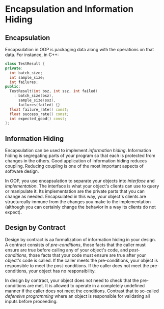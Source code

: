 # Encapsulation and Information Hiding

## Encapsulation

Encapsulation in OOP is packaging data along with the operations on that data. For instance, in
C++:

``` c++
class TestResult {
private:
  int batch_size;
  int sample_size;
  int failures;
public:
  TestResult(int bsz, int ssz, int failed)
    : batch_size(bsz),
      sample_size(ssz),
      failures(failed) {}
  float failure_rate() const;
  float success_rate() const;
  int expected_good() const;
};
```

## Information Hiding

Encapsulation can be used to implement _information hiding_. Information hiding is segregating
parts of your program so that each is protected from changes in the others. Good application of
information hiding reduces coupling. Reducing coupling is one of the most important aspects of
software design.

In OOP, you use encapsulation to separate your objects into _interface_ and _implementation_.
The interface is what your object's clients can use to query or manipulate it. Its implementation
are the private parts that you can change as needed.  Encapsulated in this way, your object's
clients are structureally immune from the changes you make to the implementation (although you
can certainly change the behavior in a way its clients do not expect).

## Design by Contract

Design by contract is aa formalization of information hiding in your design. A contract consists
of _pre-conditions_, those facts that the caller must ensure are true before calling any of your
object's code, and _post-conditions_, those facts that your code must ensure are true after your
object's code is called. If the caller meets the pre-conditions, your object is responsible to
meet the post-conditions. If the caller does not meet the pre-conditions, your object has no
responsibility.

In design by contract, your object does not need to check that the pre-conditions are met. It is
allowed to operate in a completely undefined manner if the caller does not meet the conditions.
Contrast that to so-called _defensive programming_ where an object is responsible for validating
all inputs before proceeding.







